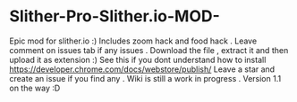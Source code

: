 # Slither-Pro-Slither.io-MOD-
Epic mod for slither.io :) Includes zoom hack and food hack . Leave comment on issues tab if any issues . Download the file , extract it and then upload it as extension :)
See this if you dont understand how to install https://developer.chrome.com/docs/webstore/publish/
Leave a star and create an issue if you find any . 
Wiki is still a work in progress .
Version 1.1 on the way :D
